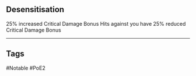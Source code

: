 ## Desensitisation
25% increased Critical Damage Bonus
Hits against you have 25% reduced Critical Damage Bonus

---
## Tags
#Notable
#PoE2
